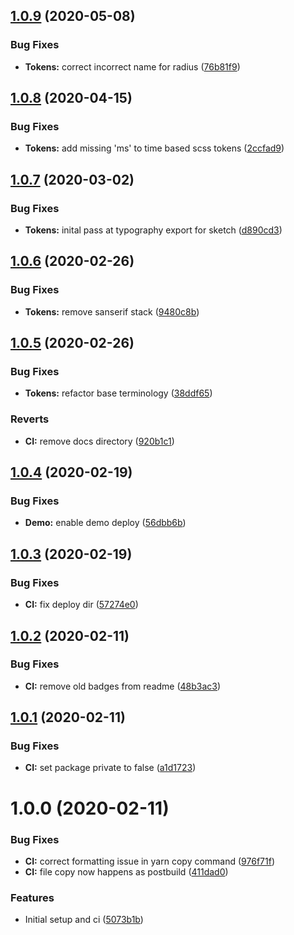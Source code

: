## [1.0.9](https://github.com/GetTerminus/design-tokens/compare/v1.0.8...v1.0.9) (2020-05-08)


### Bug Fixes

* **Tokens:** correct incorrect name for radius ([76b81f9](https://github.com/GetTerminus/design-tokens/commit/76b81f9cea15462485c1387a525b38ebaabca2d0))

## [1.0.8](https://github.com/GetTerminus/design-tokens/compare/v1.0.7...v1.0.8) (2020-04-15)


### Bug Fixes

* **Tokens:** add missing 'ms' to time based scss tokens ([2ccfad9](https://github.com/GetTerminus/design-tokens/commit/2ccfad984a021137e57a4be641cf609e6226a2a6))

## [1.0.7](https://github.com/GetTerminus/design-tokens/compare/v1.0.6...v1.0.7) (2020-03-02)


### Bug Fixes

* **Tokens:** inital pass at typography export for sketch ([d890cd3](https://github.com/GetTerminus/design-tokens/commit/d890cd3daf1fd43f3753ea34998b554afc398199))

## [1.0.6](https://github.com/GetTerminus/design-tokens/compare/v1.0.5...v1.0.6) (2020-02-26)


### Bug Fixes

* **Tokens:** remove sanserif stack ([9480c8b](https://github.com/GetTerminus/design-tokens/commit/9480c8be29110b6469aceea1afb4da38c03307d7))

## [1.0.5](https://github.com/GetTerminus/design-tokens/compare/v1.0.4...v1.0.5) (2020-02-26)


### Bug Fixes

* **Tokens:** refactor base terminology ([38ddf65](https://github.com/GetTerminus/design-tokens/commit/38ddf658fb326d484fec2570b6fc327b00abc1e4))


### Reverts

* **CI:** remove docs directory ([920b1c1](https://github.com/GetTerminus/design-tokens/commit/920b1c1b7de4d222a0d4bd238550ec9a57c0f748))

## [1.0.4](https://github.com/GetTerminus/design-tokens/compare/v1.0.3...v1.0.4) (2020-02-19)


### Bug Fixes

* **Demo:** enable demo deploy ([56dbb6b](https://github.com/GetTerminus/design-tokens/commit/56dbb6bd23b51db811aea226ff3a341164744ee4))

## [1.0.3](https://github.com/GetTerminus/design-tokens/compare/v1.0.2...v1.0.3) (2020-02-19)


### Bug Fixes

* **CI:** fix deploy dir ([57274e0](https://github.com/GetTerminus/design-tokens/commit/57274e0ce1cd7920292859dbdb5476828f8bc93f))

## [1.0.2](https://github.com/GetTerminus/design-tokens/compare/v1.0.1...v1.0.2) (2020-02-11)


### Bug Fixes

* **CI:** remove old badges from readme ([48b3ac3](https://github.com/GetTerminus/design-tokens/commit/48b3ac39fdf73bcee42ee5081073cd7e6a277cb1))

## [1.0.1](https://github.com/GetTerminus/design-tokens/compare/v1.0.0...v1.0.1) (2020-02-11)


### Bug Fixes

* **CI:** set package private to false ([a1d1723](https://github.com/GetTerminus/design-tokens/commit/a1d1723c807ba1d5bfce88929f7fa88f0de57740))

# 1.0.0 (2020-02-11)


### Bug Fixes

* **CI:** correct formatting issue in yarn copy command ([976f71f](https://github.com/GetTerminus/design-tokens/commit/976f71f11aec26c6ea9cd92767b573fc1ba73b12))
* **CI:** file copy now happens as postbuild ([411dad0](https://github.com/GetTerminus/design-tokens/commit/411dad0e3c0b31d05ea1d0d80fbf27cf263b1c15))


### Features

* Initial setup and ci ([5073b1b](https://github.com/GetTerminus/design-tokens/commit/5073b1b15d947aa81a461230cf896177f2932ecd))

